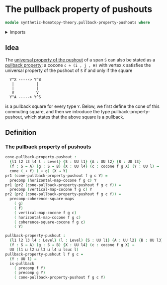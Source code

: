 # The pullback property of pushouts

```agda
module synthetic-homotopy-theory.pullback-property-pushouts where
```

<details><summary>Imports</summary>

```agda
open import foundation.commuting-squares-of-maps
open import foundation.cones-over-cospans
open import foundation.dependent-pair-types
open import foundation.function-types
open import foundation.functoriality-function-types
open import foundation.pullbacks
open import foundation.universe-levels

open import synthetic-homotopy-theory.cocones-under-spans
```

</details>

## Idea

The
[universal property of the pushout](synthetic-homotopy-theory.universal-property-pushouts.md)
of a span `S` can also be stated as a
[pullback property](foundation-core.universal-property-pullbacks.md): a cocone
`c ≐ (i , j , H)` with vertex `X` satisfies the universal property of the
pushout of `S` if and only if the square

```text
  Y^X -----> Y^B
   |          |
   |          |
   V          V
  Y^A -----> Y^S
```

is a pullback square for every type `Y`. Below, we first define the cone of this
commuting square, and then we introduce the type pullback-property-pushout,
which states that the above square is a pullback.

## Definition

### The pullback property of pushouts

```agda
cone-pullback-property-pushout :
  {l1 l2 l3 l4 l : Level} {S : UU l1} {A : UU l2} {B : UU l3}
  (f : S → A) (g : S → B) {X : UU l4} (c : cocone f g X) (Y : UU l) →
  cone (_∘ f) (_∘ g) (X → Y)
pr1 (cone-pullback-property-pushout f g c Y) =
  precomp (horizontal-map-cocone f g c) Y
pr1 (pr2 (cone-pullback-property-pushout f g c Y)) =
  precomp (vertical-map-cocone f g c) Y
pr2 (pr2 (cone-pullback-property-pushout f g c Y)) =
  precomp-coherence-square-maps
    ( g)
    ( f)
    ( vertical-map-cocone f g c)
    ( horizontal-map-cocone f g c)
    ( coherence-square-cocone f g c)
    ( Y)

pullback-property-pushout :
  {l1 l2 l3 l4 : Level} (l : Level) {S : UU l1} {A : UU l2} {B : UU l3}
  (f : S → A) (g : S → B) {X : UU l4} (c : cocone f g X) →
  UU (l1 ⊔ l2 ⊔ l3 ⊔ l4 ⊔ lsuc l)
pullback-property-pushout l f g c =
  (Y : UU l) →
  is-pullback
    ( precomp f Y)
    ( precomp g Y)
    ( cone-pullback-property-pushout f g c Y)
```
